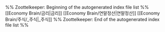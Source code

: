 %% Zoottelkeeper: Beginning of the autogenerated index file list  %%
 [[Economy Brain/금리|금리]]
 [[Economy Brain/연말정산|연말정산]]
 [[Economy Brain/주식/_주식|_주식]]
%% Zoottelkeeper: End of the autogenerated index file list  %%
